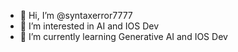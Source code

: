 - 👋 Hi, I’m @syntaxerror7777
- 👀 I’m interested in AI and IOS Dev
- 🌱 I’m currently learning Generative AI and IOS Dev


<!---
syntaxerror7777/syntaxerror7777 is a ✨ special ✨ repository because its `README.md` (this file) appears on your GitHub profile.
You can click the Preview link to take a look at your changes.
--->
